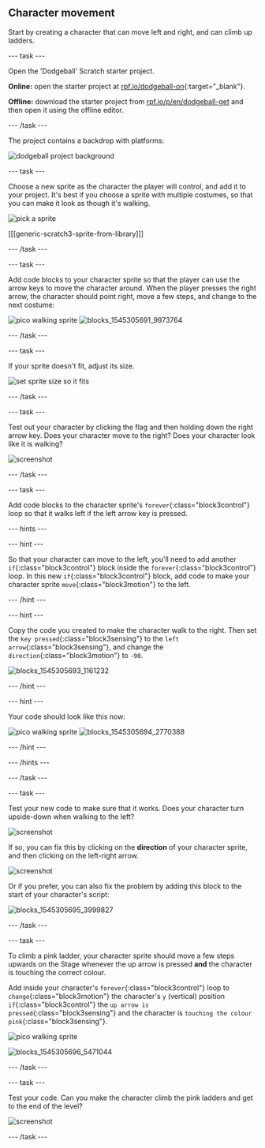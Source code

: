 ## Character movement

Start by creating a character that can move left and right, and can climb up ladders.

--- task ---

Open the 'Dodgeball' Scratch starter project.

**Online:** open the starter project at [rpf.io/dodgeball-on](http://rpf.io/dodgeball-on){:target="_blank"}. 

**Offline:** download the starter project from [rpf.io/p/en/dodgeball-get](http://rpf.io/p/en/dodgeball-get) and then open it using the offline editor.

--- /task ---

The project contains a backdrop with platforms:

![dodgeball project background](images/dodge-background.png)

--- task ---

Choose a new sprite as the character the player will control, and add it to your project. It's best if you choose a sprite with multiple costumes, so that you can make it look as though it's walking.

![pick a sprite](images/dodge-characters.png)

[[[generic-scratch3-sprite-from-library]]]

--- /task ---

--- task ---

Add code blocks to your character sprite so that the player can use the arrow keys to move the character around. When the player presses the right arrow, the character should point right, move a few steps, and change to the next costume:

![pico walking sprite](images/pico_walking_sprite.png)
![blocks_1545305691_9973764](images/blocks_1545305691_9973764.png)

--- /task ---

--- task ---

If your sprite doesn't fit, adjust its size.

![set sprite size so it fits](images/dodge-sprite-size-annotated.png)

--- /task ---

--- task ---

Test out your character by clicking the flag and then holding down the right arrow key. Does your character move to the right? Does your character look like it is walking?

![screenshot](images/dodge-walking.png)

--- /task ---

--- task ---

Add code blocks to the character sprite's `forever`{:class="block3control"} loop so that it walks left if the left arrow key is pressed.

--- hints ---

--- hint ---

So that your character can move to the left, you'll need to add another `if`{:class="block3control"} block inside the `forever`{:class="block3control"} loop. In this new `if`{:class="block3control"} block, add code to make your character sprite `move`{:class="block3motion"} to the left.

--- /hint ---

--- hint ---

Copy the code you created to make the character walk to the right. Then set the `key pressed`{:class="block3sensing"} to the `left arrow`{:class="block3sensing"}, and change the `direction`{:class="block3motion"} to `-90`.

![blocks_1545305693_1161232](images/blocks_1545305693_1161232.png)

--- /hint ---

--- hint ---

Your code should look like this now:

![pico walking sprite](images/pico_walking_sprite.png)
![blocks_1545305694_2770388](images/blocks_1545305694_2770388.png)

--- /hint ---

--- /hints ---

--- /task ---

--- task ---

Test your new code to make sure that it works. Does your character turn upside-down when walking to the left?

![screenshot](images/dodge-upside-down.png)

If so, you can fix this by clicking on the **direction** of your character sprite, and then clicking on the left-right arrow.

![screenshot](images/dodge-left-right-annotated.png)

Or if you prefer, you can also fix the problem by adding this block to the start of your character's script:

![blocks_1545305695_3999827](images/blocks_1545305695_3999827.png)

--- /task ---

--- task ---

To climb a pink ladder, your character sprite should move a few steps upwards on the Stage whenever the up arrow is pressed **and** the character is touching the correct colour. 

Add inside your character's `forever`{:class="block3control"} loop to `change`{:class="block3motion"} the character's `y` (vertical) position `if`{:class="block3control"} the `up arrow is pressed`{:class="block3sensing"} and the character is `touching the colour pink`{:class="block3sensing"}.

![pico walking sprite](images/pico_walking_sprite.png)

![blocks_1545305696_5471044](images/blocks_1545305696_5471044.png)

--- /task ---

--- task ---

Test your code. Can you make the character climb the pink ladders and get to the end of the level?

![screenshot](images/dodge-test-character.png)

--- /task ---
